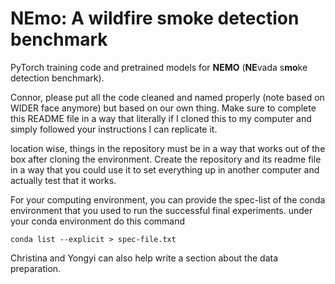 **NEmo: A wildfire smoke detection benchmark**
========
PyTorch training code and pretrained models for **NEMO** (**NE**vada s**mo**ke detection benchmark).


Connor, please put all the code cleaned and named properly (note based on WIDER face anymore) but based on our own thing. 
Make sure to complete this README file in a way that literally if I cloned this to my computer and simply followed your instructions I can replicate it.

location wise, things in the repository must be in a way that works out of the box after cloning the environment. Create the repository and its readme file in a way that you could use it to set everything up in another computer and actually test that it works.

For your computing environment, you can provide the spec-list of the conda environment that you used to run the successful final experiments.
under your conda environment do this command
```
conda list --explicit > spec-file.txt
```


Christina and Yongyi can also help write a section about the data preparation.

